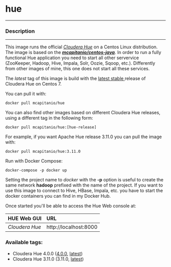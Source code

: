 # **hue**
___

### Description
___

This image runs the official [*Cloudera Hue*](http://gethue.com/) on a Centos Linux distribution. The image is based on the [***mcapitanio/centos-java***](https://hub.docker.com/r/mcapitanio/centos-java). In order to run a fully functional Hue application you need to start all other servervice (ZooKeeper, Hadoop, Hive, Impala, Solr, Oozie, Sqoop, etc.). Differently from other images of mine, this one does not start all these services.

The *latest* tag of this image is build with the [latest stable
](http://gethue.com/category/release/) release of Cloudera Hue on Centos 7.

You can pull it with:

    docker pull mcapitanio/hue


You can also find other images based on different Cloudera Hue releases, using a different tag in the following form:

    docker pull mcapitanio/hue:[hue-release]


For example, if you want Apache Hue release 3.11.0 you can pull the image with:

    docker pull mcapitanio/hue:3.11.0

Run with Docker Compose:

    docker-compose -p docker up

Setting the project name to *docker* with the **-p** option is useful to create the same network **hadoop** prefixed with the name of the project. If you want to use this image to connect to Hive, HBase, Impala, etc. you have to start the docker containers you can find in my Docker Hub.

Once started you'll be able to access the Hue Web console at:

| **HUE Web GUI**           |**URL**                            |
|:--------------------------|:----------------------------------|
| *Cloudera Hue*            | http://localhost:8000            |


### Available tags:

- Cloudera Hue 4.0.0 ([4.0.0](https://github.com/mcapitanio/docker-hue/blob/4.0.0/Dockerfile), [latest](https://github.com/mcapitanio/docker-hue/blob/latest/Dockerfile))
- Cloudera Hue 3.11.0 (3.11.0, [latest](https://github.com/mcapitanio/docker-hue/blob/3.11.0/Dockerfile))
